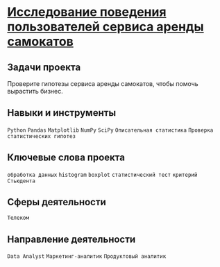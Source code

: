 # [Исследование поведения пользователей сервиса аренды самокатов](https://github.com/StanislavTark/Portfolio/blob/main/%D0%98%D1%81%D1%81%D0%BB%D0%B5%D0%B4%D0%BE%D0%B2%D0%B0%D0%BD%D0%B8%D0%B5%20%D0%BF%D0%BE%D0%B2%D0%B5%D0%B4%D0%B5%D0%BD%D0%B8%D1%8F%20%D0%BF%D0%BE%D0%BB%D1%8C%D0%B7%D0%BE%D0%B2%D0%B0%D1%82%D0%B5%D0%BB%D0%B5%D0%B9%20%D1%81%D0%B5%D1%80%D0%B2%D0%B8%D1%81%D0%B0%20%D0%B0%D1%80%D0%B5%D0%BD%D0%B4%D1%8B%20%D1%81%D0%B0%D0%BC%D0%BE%D0%BA%D0%B0%D1%82%D0%BE%D0%B2/scooters.ipynb)
## Задачи проекта
Проверите гипотезы сервиса аренды самокатов, чтобы помочь вырастить бизнес.

## Навыки и инструменты
`Python` `Pandas` `Matplotlib` `NumPy` `SciPy` `Описательная статистика` `Проверка статистических гипотез`
## Ключевые слова проекта
`обработка данных` `histogram` `boxplot` `статистический тест` `критерий Стьюдента`
## Сферы деятельности
`Телеком`
## Направление деятельности
`Data Analyst` `Маркетинг-аналитик` `Продуктовый аналитик`
